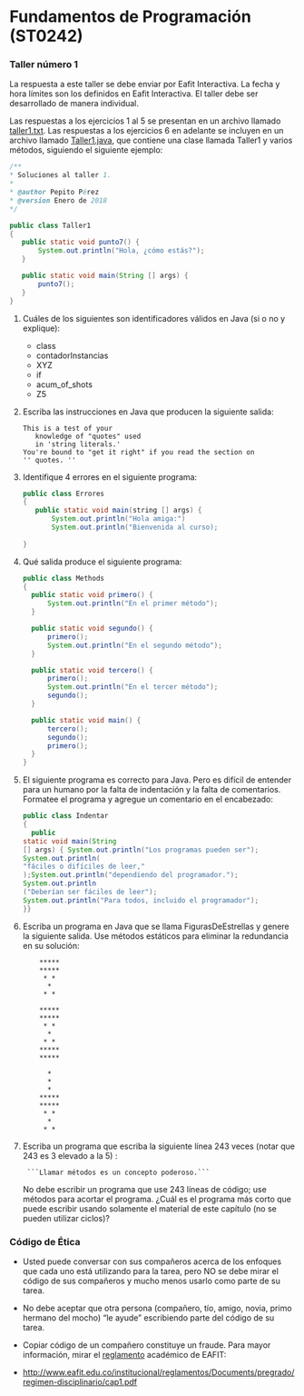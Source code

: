 # Fundamentos de Programación (ST0242)
### Taller número 1
La respuesta a este taller se debe enviar por Eafit Interactiva. La fecha y hora límites son los definidos en Eafit Interactiva. El taller debe ser desarrollado de manera individual.
 
Las respuestas a los ejercicios 1 al 5 se presentan en un archivo llamado [taller1.txt](https://github.com/jorgelserve/EAFIT/blob/master/academico/semestre_1/fundamentos_de_programacion/talleres/1/taller1.txt). Las respuestas a los ejercicios 6 en adelante se incluyen en un archivo llamado [Taller1.java](https://github.com/jorgelserve/EAFIT/blob/master/academico/semestre_1/fundamentos_de_programacion/talleres/1/Taller1.java), que contiene una clase llamada Taller1 y varios métodos, siguiendo el siguiente ejemplo:
 ```java
/**
* Soluciones al taller 1.
*
* @author Pepito Pérez
* @version Enero de 2018
*/

public class Taller1
{
	public static void punto7() {
		System.out.println("Hola, ¿cómo estás?");
	}

	public static void main(String [] args) {
		punto7();
	}
}
```


1. Cuáles de los siguientes son identificadores válidos en Java (si o no y explique):
 
	* class
	* contadorInstancias
	* XYZ
	* if
	* acum_of_shots
	* Z5

2. Escriba las instrucciones en Java que producen la siguiente salida:
	 ```text
	This is a test of your
		knowledge of "quotes" used
		in 'string literals.'
	You're bound to "get it right" if you read the section on
	'' quotes. ''
	 ```
3. Identifique 4 errores en el siguiente programa:

	```java
	public class Errores
	{
	   public static void main(string [] args) {
	       System.out.println("Hola amiga:")
	       System.out.println("Bienvenida al curso);
	   
	}
	```



4. Qué salida produce el siguiente programa:
	 ```java
	public class Methods
	{
	   public static void primero() {
	       System.out.println("En el primer método");
	   }

	   public static void segundo() {
	       primero();
	       System.out.println("En el segundo método");
	   }

	   public static void tercero() {
	       primero();
	       System.out.println("En el tercer método");
	       segundo();
	   }

	   public static void main() {
	       tercero();
	       segundo();
	       primero();
	   }
	}
	```

5. El siguiente programa es correcto para Java. Pero es difícil de entender para un humano por la falta de indentación y la falta de comentarios. Formatee el programa y agregue un comentario en el encabezado:
	 ```java
	public class Indentar
	{
	   public 
	static void main(String 
	[] args) { System.out.println("Los programas pueden ser");
	System.out.println(
	"fáciles o difíciles de leer,"
	);System.out.println("dependiendo del programador.");
	System.out.println
	("Deberían ser fáciles de leer");
	System.out.println("Para todos, incluido el programador");
	}}
	```
 
6. Escriba un programa en Java que se llama FigurasDeEstrellas y genere la siguiente salida. Use métodos estáticos para eliminar la redundancia en su solución:
	```text
		*****
		*****
		 * * 
		  *
		 * *

		*****
		*****
		 * * 
		  *
		 * *
		*****
		*****

		  *
		  *
		  *
		*****
		*****
		 * *
		  *
		 * *

	```

7. Escriba un programa que escriba la siguiente línea 243 veces (notar que 243 es 3 elevado a la 5) :
 
		```Llamar métodos es un concepto poderoso.```
	No debe escribir un programa que use 243 líneas de código; use métodos para acortar el programa. ¿Cuál es el programa más corto que puede escribir usando solamente el material de este capítulo (no se pueden utilizar ciclos)?





### Código de Ética
* Usted puede conversar con sus compañeros acerca de los enfoques que cada uno está utilizando para la tarea, pero NO se debe mirar el código de sus compañeros y mucho menos usarlo como parte de su tarea.  
* No debe aceptar que otra persona (compañero, tío, amigo, novia, primo hermano del mocho) “le ayude” escribiendo parte del código de su tarea.
* Copiar código de un compañero constituye un fraude. Para mayor información, mirar el [reglamento]( http://www.eafit.edu.co/institucional/reglamentos/Paginas/reglamento-academico-pregrado.aspx) académico de EAFIT:

 
* http://www.eafit.edu.co/institucional/reglamentos/Documents/pregrado/regimen-disciplinario/cap1.pdf
 